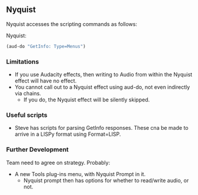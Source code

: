 ## Nyquist

Nyquist accesses the scripting commands as follows:


Nyquist:
```lisp
(aud-do "GetInfo: Type=Menus")
```


### Limitations

* If you use Audacity effects, then writing to Audio from within the Nyquist effect will have no effect.
* You cannot call out to a Nyquist effect using aud-do, not even indirectly via chains.
  * If you do, the Nyquist effect will be silently skipped.
  
  
### Useful scripts
  
* Steve has scripts for parsing GetInfo responses.  These cna be made to arrive in a LISPy format using Format=LISP.  


### Further Development

Team need to agree on strategy.  Probably:

* A new Tools plug-ins menu, with Nyquist Prompt in it.
  * Nyquist prompt then has options for whether to read/write audio, or not.
